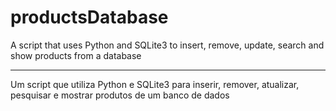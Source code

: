 # <h1>productsDatabase</h1>
<p>A script that uses Python and SQLite3 to insert, remove, update, search and show products from a database</p>
<hr>
<p>Um script que utiliza Python e SQLite3 para inserir, remover, atualizar, pesquisar e mostrar produtos de um banco de dados</p>
